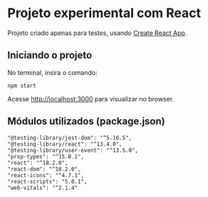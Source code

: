 # Projeto experimental com React

Projeto criado apenas para testes, usando [Create React App](https://github.com/facebook/create-react-app).

## Iniciando o projeto 

No terminal, insira o comando:

`npm start`

Acesse [http://localhost:3000](http://localhost:3000) para visualizar no browser.

## Módulos utilizados (package.json)

    "@testing-library/jest-dom": "^5.16.5",
    "@testing-library/react": "^13.4.0",
    "@testing-library/user-event": "^13.5.0",
    "prop-types": "^15.8.1",
    "react": "^18.2.0",
    "react-dom": "^18.2.0",
    "react-icons": "^4.7.1",
    "react-scripts": "5.0.1",
    "web-vitals": "^2.1.4"